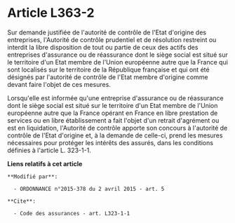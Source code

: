 # Article L363-2

Sur demande justifiée de l'autorité de contrôle de l'Etat d'origine des entreprises, l'Autorité de contrôle prudentiel et de
résolution restreint ou interdit la libre disposition de tout ou partie de ceux des actifs des entreprises d'assurance ou de
réassurance dont le siège social est situé sur le territoire d'un Etat membre de l'Union européenne autre que la France qui
sont localisés sur le territoire de la République française et qui ont été désignés par l'autorité de contrôle de l'Etat
membre d'origine comme devant faire l'objet de ces mesures.

Lorsqu'elle est informée qu'une entreprise d'assurance ou de réassurance dont le siège social est situé sur le territoire
d'un Etat membre de l'Union européenne autre que la France opérant en France en libre prestation de services ou en libre
établissement a fait l'objet d'un retrait d'agrément ou est en liquidation, l'Autorité de contrôle apporte son concours à
l'autorité de contrôle de l'Etat d'origine et, à la demande de celle-ci, prend les mesures nécessaires pour protéger les
intérêts des assurés, dans les conditions définies à l'article L. 323-1-1.

**Liens relatifs à cet article**

	**Modifié par**:

	  - ORDONNANCE n°2015-378 du 2 avril 2015 - art. 5

	**Cite**:

	  - Code des assurances - art. L323-1-1
